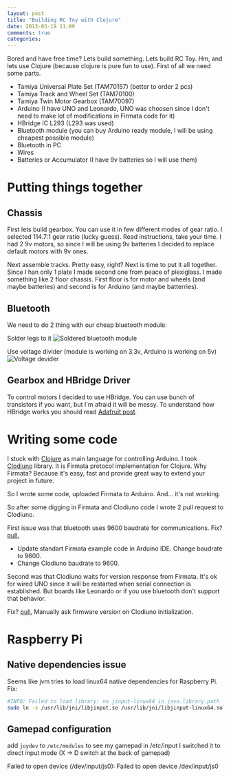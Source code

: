 ```yaml
---
layout: post
title: "Building RC Toy with Clojure"
date: 2013-03-19 11:09
comments: true
categories:
---
```

Bored and have free time? Lets build something.
Lets build RC Toy. Hm, and lets use Clojure (because clojure is pure fun to use).
First of all we need some parts.

* Tamiya Universal Plate Set (TAM70157) (better to order 2 pcs)
* Tamiya Track and Wheel Set (TAM70100)
* Tamiya Twin Motor Gearbox  (TAM70097)
* Arduino (I have UNO and Leonardo, UNO was choosen since I don't need to make lot of modifications in Firmata code for it)
* HBridge IC L293 (L293 was used)
* Bluetooth module (you can buy Arduino ready module, I will be using cheapest possible module)
* Bluetooth in PC
* Wires
* Batteries or Accumulator (I have 9v batteries so I will use them)

# Putting things together
## Chassis
First lets build gearbox. You can use it in few different modes of gear ratio. I selected 114.7:1 gear ratio (lucky guess).
Read instructions, take your time. I had 2 9v motors, so since I will be using 9v batteries I decided to replace default motors with 9v ones.

Next assemble tracks. Pretty easy, right? Next is time to put it all together. Since I han only 1 plate I made second one from peace of plexiglass.
I made something like 2 floor chassis. First floor is for motor and wheels (and maybe batteries) and second is for Arduino (and maybe batterries).

## Bluetooth
We need to do 2 thing with our cheap bluetooth module:

Solder legs to it
![Soldered bluetooth module](https://dl.dropbox.com/u/4109351/octopress/rc-toy/bluetooth-module-for-Arduino.jpg)

Use voltage divider (module is working on 3.3v, Arduino is working on 5v)
![Voltage devider](https://dl.dropbox.com/u/4109351/octopress/rc-toy/bluetooth-module-for-Arduino.svg)

## Gearbox and HBridge Driver
To control motors I decided to use HBridge. You can use bunch of transistors if you want, but I'm afraid it will be messy.
To understand how HBridge works you should read [Adafruit post](http://learn.adafruit.com/adafruit-Arduino-lesson-15-dc-motor-reversing/overview).

# Writing some code
I stuck with [Clojure](http://clojure.org/) as main language for controlling Arduino. I took [Clodiuno](https://github.com/nakkaya/clodiuno) library.
It is Firmata protocol implementation for Clojure. Why Firmata? Because it's easy, fast and provide great way to extend your project in future.

So I wrote some code, uploaded Firmata to Arduino. And... it's not working.

So after some digging in Firmata and Clodiuno code I wrote 2 pull request to Clodiuno.

First issue was that bluetooth uses 9600 baudrate for communications. Fix? [pull.](https://github.com/nakkaya/clodiuno/pull/5)

* Update standart Firmata example code in Arduino IDE. Change baudrate to 9600.
* Change Clodiuno baudrate to 9600.

Second was that Clodiuno waits for version response from Firmata. It's ok for wired UNO since it will be restarted when serial connection is established.
But boards like Leonardo or if you use bluetooth don't support that behavior.

Fix? [pull.](https://github.com/nakkaya/clodiuno/pull/6) Manually ask firmware version on Clodiuno initialization.

# Raspberry Pi
## Native dependencies issue
Seems like jvm tries to load linux64 native dependencies for Raspberry Pi. Fix:
```sh
#INFO: Failed to load library: no jinput-linux64 in java.library.path
sudo ln -s /usr/lib/jni/libjinput.so /usr/lib/jni/libjinput-linux64.so`
```
## Gamepad configuration
add `joydev` to `/etc/modules`
to see my gamepad in /etc/input I switched it to direct input mode (X -> D switch at the back of gamepad)

Failed to open device (/dev/input/js0): Failed to open device /dev/input/js0
